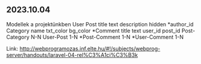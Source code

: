 ## 2023.10.04
Modellek a projektünkben
    User
    Post
        title
        text
        description
        hidden
        *author_id
    Category
        name
        txt_color
        bg_color
    *Comment
        title
        text
        user_id
        post_id
    Post-Category N-N
    User-Post 1-N
    *Post-Comment 1-N
    *User-Comment 1-N

Link:
http://webprogramozas.inf.elte.hu/#!/subjects/webprog-server/handouts/laravel-04-rel%C3%A1ci%C3%B3k

